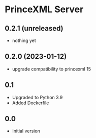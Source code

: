 PrinceXML Server
================

0.2.1 (unreleased)
------------------

- nothing yet


0.2.0 (2023-01-12)
------------------

- upgrade compatibility to princexml 15


0.1
---

-  Upgraded to Python 3.9
-  Added Dockerfile


0.0
---

-  Initial version
